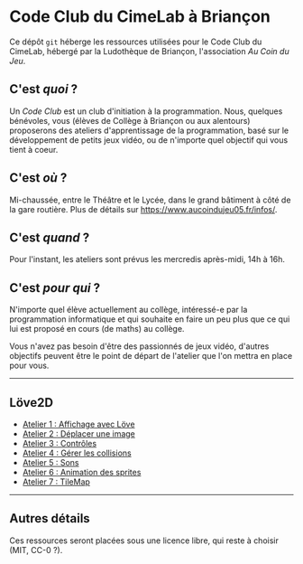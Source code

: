 # Code Club du CimeLab à Briançon

Ce dépôt `git` héberge les ressources utilisées pour le Code Club du CimeLab, hébergé par la Ludothèque de Briançon, l'association *Au Coin du Jeu*.

## C'est *quoi* ?

Un *Code Club* est un club d'initiation à la programmation.
Nous, quelques bénévoles, vous (élèves de Collège à Briançon ou aux alentours) proposerons des ateliers d'apprentissage de la programmation, basé sur le développement de petits jeux vidéo, ou de n'importe quel objectif qui vous tient à coeur.

## C'est *où* ?

Mi-chaussée, entre le Théâtre et le Lycée, dans le grand bâtiment à côté de la gare routière.
Plus de détails sur <https://www.aucoindujeu05.fr/infos/>.

## C'est *quand* ?

Pour l'instant, les ateliers sont prévus les mercredis après-midi, 14h à 16h.

## C'est *pour qui* ?

N'importe quel élève actuellement au collège, intéressé-e par la programmation informatique et qui souhaite en faire un peu plus que ce qui lui est proposé en cours (de maths) au collège.

Vous n'avez pas besoin d'être des passionnés de jeux vidéo, d'autres objectifs peuvent être le point de départ de l'atelier que l'on mettra en place pour vous.

----

## Löve2D

* [Atelier 1 : Affichage avec Löve](./Ateliers%20L%C3%B6ve%202D/atelier1.md)
* [Atelier 2 : Déplacer une image](./Ateliers%20L%C3%B6ve%202D/atelier2.md)
* [Atelier 3 : Contrôles](./Ateliers%20L%C3%B6ve%202D/atelier3.md)
* [Atelier 4 : Gérer les collisions](Ateliers%20L%C3%B6ve%202D/atelier4.md)
* [Atelier 5 : Sons](./Ateliers%20L%C3%B6ve%202D/atelier5.md)
* [Atelier 6 : Animation des sprites](./Ateliers%20L%C3%B6ve%202D/atelier6.md)
* [Atelier 7 : TileMap](./Ateliers%20L%C3%B6ve%202D/atelier7.md)

----

## Autres détails

Ces ressources seront placées sous une licence libre, qui reste à choisir (MIT, CC-0 ?).
